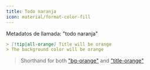 ```yaml
---
title: Todo naranja
icon: material/format-color-fill
---
```


Metadatos de llamada: "todo naranja"

```md
> [!tip|all-orange] Title will be orange
> The background color will be orange
```
> Shorthand for both ["bg-orange"](../bg-styling/page-8.md) and ["title-orange"](../title-styling/page-8.md)